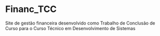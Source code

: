 # Financ_TCC
Site de gestão financeira desenvolvido como Trabalho de Conclusão de Curso para o Curso Técnico em Desenvolvimento de Sistemas
